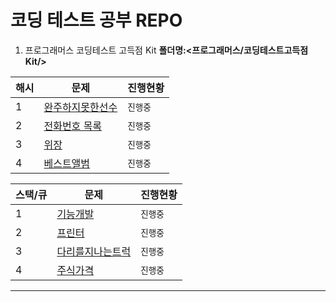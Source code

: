 # 코딩 테스트 공부 REPO

1. 프로그래머스 코딩테스트 고득점 Kit  **폴더명:<프로그래머스/코딩테스트고득점Kit/>**

|해시|문제|진행현황|
|----|--|--|
|1|[완주하지못한선수](https://programmers.co.kr/learn/courses/30/lessons/42576)|```진행중```|
|2|[전화번호 목록](https://programmers.co.kr/learn/courses/30/lessons/42577)|```진행중```|
|3|[위장](https://programmers.co.kr/learn/courses/30/lessons/42578)|```진행중```|
|4|[베스트앨범](https://programmers.co.kr/learn/courses/30/lessons/42579)|```진행중```|

|스택/큐|문제|진행현황|
|----|--|--|
|1|[기능개발](https://programmers.co.kr/learn/courses/30/lessons/42586)|```진행중```|
|2|[프린터](https://programmers.co.kr/learn/courses/30/lessons/42587)|```진행중```|
|3|[다리를지나는트럭](https://programmers.co.kr/learn/courses/30/lessons/42583)|```진행중```|
|4|[주식가격](https://programmers.co.kr/learn/courses/30/lessons/42584)|```진행중```|


* * *

